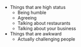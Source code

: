 - Things that are high status
  - Being humble
  - Agreeing
  - Talking about restaurants
  - Talking about your business
- Things that are awkward
  - Actually challenging people
